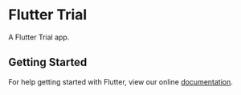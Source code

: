 # Flutter Trial

A Flutter Trial app.

## Getting Started

For help getting started with Flutter, view our online
[documentation](http://flutter.io/).
